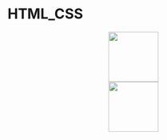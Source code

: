 # HTML_CSS

<div id="header" align="center">
  <img src="https://media1.giphy.com/media/YshYTgWWi7NZgCOPGa/giphy.gif?cid=82a1493bdinvbw9rs81fmp6cd3ahmmrbifnp4ly4ufvbs2vp&rid=giphy.gif&ct=s" width="100"/>
</div>

<div id="header" align="center">
  <img src="https://media4.giphy.com/media/5CqEBCWzPZh3Xuancy/giphy.gif?cid=82a1493b1qt62kqaphmb4ppbam0fnq6yqcwd0s0xx2ngqdgr&rid=giphy.gif&ct=s" width="100"/>
</div>
